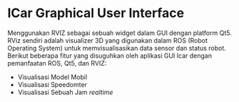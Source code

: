 # ICar Graphical User Interface

Menggunakan RVIZ sebagai sebuah widget dalam GUI dengan platform Qt5. RViz sendiri adalah visualizer 3D yang digunakan dalam ROS (Robot Operating System) untuk memvisualisasikan data sensor dan status robot. Berikut beberapa fitur yang disuguhkan oleh aplikasi GUI Icar dengan pemanfaatan ROS, Qt5, dan RVIZ:

- Visualisasi Model Mobil
- Visualisasi Speedomter
- Visualisasi Sebuah Jam _realtime_